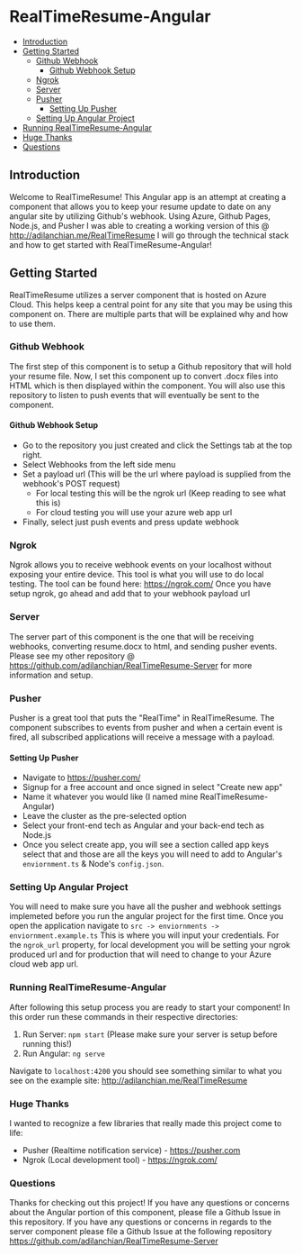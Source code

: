 # RealTimeResume-Angular

* [Introduction](#introduction)
* [Getting Started](#getting-started)
    + [Github Webhook](#github-webhook)
      + [Github Webhook Setup](#github-webhook-setup)
    + [Ngrok](#ngrok)
    + [Server](#server)
    + [Pusher](#pusher)
      + [Setting Up Pusher](#setting-up-pusher)
    + [Setting Up Angular Project](#setting-up-angular-project)
* [Running RealTimeResume-Angular](#running-realtimeresume-angular)
* [Huge Thanks](#huge-thanks)
* [Questions](#questions)

## Introduction
Welcome to RealTimeResume! This Angular app is an attempt at creating a component that allows you to keep your resume update to date on any angular site by utilizing Github's webhook.
Using Azure, Github Pages, Node.js, and Pusher I was able to creating a working version of this @ http://adilanchian.me/RealTimeResume
I will go through the technical stack and how to get started with RealTimeResume-Angular!

## Getting Started
RealTimeResume utilizes a server component that is hosted on Azure Cloud. This helps keep a central point for any site that you may be using this component on. There are multiple parts that will be explained why and how to use them.

### Github Webhook
The first step of this component is to setup a Github repository that will hold your resume file.
Now, I set this component up to convert .docx files into HTML which is then displayed within the component. You will also use this repository to listen to push events that will eventually
be sent to the component.
#### Github Webhook Setup
- Go to the repository you just created and click the Settings tab at the top right.
- Select Webhooks from the left side menu
- Set a payload url (This will be the url where payload is supplied from the webhook's POST request)
  - For local testing this will be the ngrok url (Keep reading to see what this is)
  - For cloud testing you will use your azure web app url
- Finally, select just push events and press update webhook

### Ngrok
Ngrok allows you to receive webhook events on your localhost without exposing your entire device.
This tool is what you will use to do local testing. The tool can be found here: https://ngrok.com/
Once you have setup ngrok, go ahead and add that to your webhook payload url

### Server
The server part of this component is the one that will be receiving webhooks, converting resume.docx to html, and sending pusher events. Please see my other repository @ https://github.com/adilanchian/RealTimeResume-Server for more information and setup.

### Pusher
Pusher is a great tool that puts the "RealTime" in RealTimeResume. The component subscribes to events from pusher and when a certain event is fired, all subscribed applications will receive a message with a payload.

#### Setting Up Pusher
- Navigate to https://pusher.com/
- Signup for a free account and once signed in select "Create new app"
- Name it whatever you would like (I named mine RealTimeResume-Angular)
- Leave the cluster as the pre-selected option
- Select your front-end tech as Angular and your back-end tech as Node.js
- Once you select create app, you will see a section called app keys select that and those are all the keys you will need to add to Angular's `enviornment.ts` & Node's `config.json`.

### Setting Up Angular Project
You will need to make sure you have all the pusher and webhook settings implemeted before you run the angular project for the first time. Once you open the application navigate to `src -> enviornments -> enviornment.example.ts` This is where you will input your credentials. For the `ngrok_url` property, for local development you will be setting your ngrok produced url and for production
that will need to change to your Azure cloud web app url.

### Running RealTimeResume-Angular
After following this setup process you are ready to start your component! In this order run these commands in their respective directories:

1. Run Server: `npm start` (Please make sure your server is setup before running this!)
2. Run Angular: `ng serve`

Navigate to `localhost:4200` you should see something similar to what you see on the example site: http://adilanchian.me/RealTimeResume

### Huge Thanks
I wanted to recognize a few libraries that really made this project come to life:
- Pusher (Realtime notification service) - https://pusher.com
- Ngrok (Local development tool) - https://ngrok.com/


### Questions
Thanks for checking out this project! If you have any questions or concerns about the Angular portion of this component, please file a Github Issue in this repository.
If you have any questions or concerns in regards to the server component please file a Github Issue at the following repository
https://github.com/adilanchian/RealTimeResume-Server
